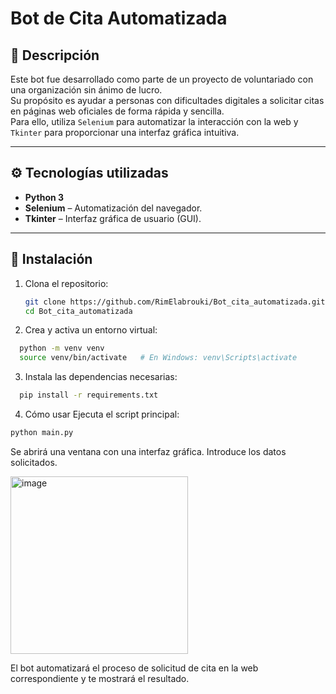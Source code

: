# Bot de Cita Automatizada

## 🤖 Descripción

Este bot fue desarrollado como parte de un proyecto de voluntariado con una organización sin ánimo de lucro.  
Su propósito es ayudar a personas con dificultades digitales a solicitar citas en páginas web oficiales de forma rápida y sencilla.  
Para ello, utiliza `Selenium` para automatizar la interacción con la web y `Tkinter` para proporcionar una interfaz gráfica intuitiva.

---

## ⚙️ Tecnologías utilizadas

- **Python 3**
- **Selenium** – Automatización del navegador.
- **Tkinter** – Interfaz gráfica de usuario (GUI).

---

## 🚀 Instalación

1. Clona el repositorio:
   ```bash
   git clone https://github.com/RimElabrouki/Bot_cita_automatizada.git
   cd Bot_cita_automatizada

2. Crea y activa un entorno virtual:
 ```bash
   python -m venv venv
   source venv/bin/activate   # En Windows: venv\Scripts\activate
 ```
3. Instala las dependencias necesarias:
 ```bash
   pip install -r requirements.txt
  ```

4. Cómo usar
Ejecuta el script principal:

 ```bash
python main.py
  ```
Se abrirá una ventana con una interfaz gráfica. Introduce los datos solicitados.

<img width="284" alt="image" src="https://github.com/user-attachments/assets/9be07955-5fa5-4a32-ae90-529e542589b9" />

El bot automatizará el proceso de solicitud de cita en la web correspondiente y te mostrará el resultado.
